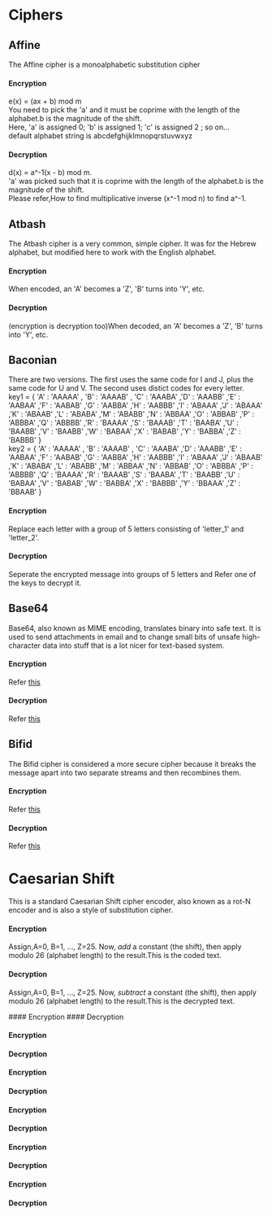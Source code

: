 # Ciphers

## Affine
The Affine cipher is a monoalphabetic substitution cipher
#### Encryption
e(x) = (ax + b) mod m  
You need to pick the 'a' and it must be coprime with the length of the alphabet.b is the magnitude of the shift.  
Here, 'a' is assigned 0; 'b' is assigned 1; 'c' is assigned 2 ; so on...  
default alphabet string is abcdefghijklmnopqrstuvwxyz
#### Decryption
d(x) = a^-1(x - b) mod m.  
'a' was picked such that it is coprime with the length of the alphabet.b is the magnitude of the shift.  
Please refer,How to find multiplicative inverse (x^-1 mod n) to find a^-1.  

## Atbash
The Atbash cipher is a very common, simple cipher. It was for the Hebrew alphabet, but modified here to work with the English alphabet.
#### Encryption
When encoded, an 'A' becomes a 'Z', 'B' turns into 'Y', etc.
#### Decryption
(encryption is decryption too)When decoded, an 'A' becomes a 'Z', 'B' turns into 'Y', etc.

## Baconian
There are two versions. The first uses the same code for I and J, plus the same code for U and V. The second uses distict codes for every letter.  
key1 = { 'A' : 'AAAAA' , 'B' : 'AAAAB' , 'C' : 'AAABA' ,'D' : 'AAABB' ,'E' : 'AABAA' ,'F' : 'AABAB' ,'G' : 'AABBA' ,'H' : 'AABBB' ,'I' : 'ABAAA' ,'J' : 'ABAAA' ,'K' : 'ABAAB' ,'L' : 'ABABA' ,'M' : 'ABABB' ,'N' : 'ABBAA' ,'O' : 'ABBAB' ,'P' : 'ABBBA' ,'Q' : 'ABBBB' ,'R' : 'BAAAA' ,'S' : 'BAAAB' ,'T' : 'BAABA' ,'U' : 'BAABB' ,'V' : 'BAABB' ,'W' : 'BABAA' ,'X' : 'BABAB' ,'Y' : 'BABBA' ,'Z' : 'BABBB'  }  
	key2 = { 'A' : 'AAAAA' , 'B' : 'AAAAB' , 'C' : 'AAABA' ,'D' : 'AAABB' ,'E' : 'AABAA' ,'F' : 'AABAB' ,'G' : 'AABBA' ,'H' : 'AABBB' ,'I' : 'ABAAA' ,'J' : 'ABAAB' ,'K' : 'ABABA' ,'L' : 'ABABB' ,'M' : 'ABBAA' ,'N' : 'ABBAB' ,'O' : 'ABBBA' ,'P' : 'ABBBB' ,'Q' : 'BAAAA' ,'R' : 'BAAAB' ,'S' : 'BAABA' ,'T' : 'BAABB' ,'U' : 'BABAA' ,'V' : 'BABAB' ,'W' : 'BABBA' ,'X' : 'BABBB' ,'Y' : 'BBAAA' ,'Z' : 'BBAAB'  }
#### Encryption
Replace each letter with a group of 5 letters consisting of 'letter_1' and 'letter_2'.
#### Decryption
Seperate the encrypted message into groups of 5 letters and Refer one of the keys to decrypt it.

## Base64
Base64, also known as MIME encoding, translates binary into safe text. It is used to send attachments in email and to change small bits of unsafe high-character data into stuff that is a lot nicer for text-based system.
#### Encryption
Refer [this](https://www.base64encode.org/)
#### Decryption
Refer [this](https://www.base64encode.org/)

## Bifid
The Bifid cipher is considered a more secure cipher because it breaks the message apart into two separate streams and then recombines them. 
#### Encryption
Refer [this](https://www.dcode.fr/bifid-cipher)
#### Decryption
Refer [this](https://www.dcode.fr/bifid-cipher)

# Caesarian Shift
This is a standard Caesarian Shift cipher encoder, also known as a rot-N encoder and is also a style of substitution cipher.  
#### Encryption
Assign,A=0, B=1, ..., Z=25. Now, *add* a constant (the shift), then apply modulo 26 (alphabet length) to the result.This is the coded text.
#### Decryption
Assign,A=0, B=1, ..., Z=25. Now, *subtract* a constant (the shift), then apply modulo 26 (alphabet length) to the result.This is the decrypted text.

<To Be updated>
#### Encryption
#### Decryption

#### Encryption
#### Decryption

#### Encryption
#### Decryption

#### Encryption
#### Decryption

#### Encryption
#### Decryption

#### Encryption
#### Decryption


